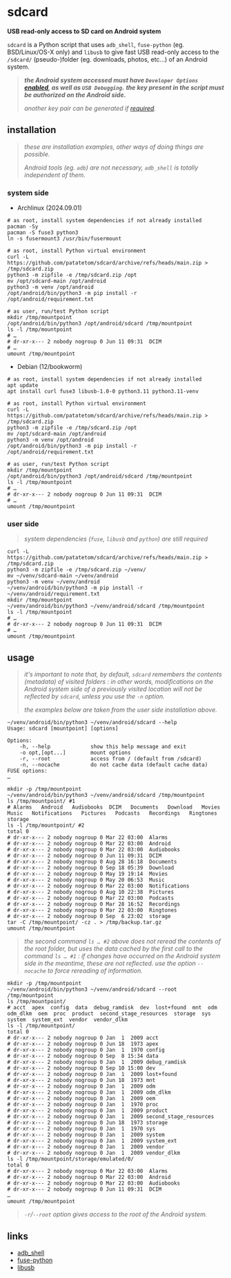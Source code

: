 # sdcard

**USB read-only access to SD card on Android system**

`sdcard` is a Python script that uses `adb_shell`, `fuse-python` (eg. BSD/Linux/OS-X only) and `libusb` to give fast USB read-only access to the `/sdcard/` (pseudo-)folder (eg. downloads, photos, etc...) of an Android system.

> _**the Android system accessed must have `Developer Options` [enabled](https://developer.android.com/studio/debug/dev-options), as well as `USB Debugging`.**_
> _**the key present in the script must be authorized on the Android side.**_
>
> _another key pair can be generated if [required](https://github.com/patatetom/sdcard/blob/main/sdcard#L12)._


## installation

> _these are installation examples, other ways of doing things are possible._
>
> _Android tools (eg. `adb`) are not necessary, `adb_shell` is totally independent of them._


### system side

- Archlinux (2024.09.01)

```shell
# as root, install system dependencies if not already installed
pacman -Sy
pacman -S fuse3 python3
ln -s fusermount3 /usr/bin/fusermount
```
```shell
# as root, install Python virtual environment
curl -L https://github.com/patatetom/sdcard/archive/refs/heads/main.zip > /tmp/sdcard.zip
python3 -m zipfile -e /tmp/sdcard.zip /opt
mv /opt/sdcard-main /opt/android
python3 -m venv /opt/android
/opt/android/bin/python3 -m pip install -r /opt/android/requirement.txt
```

```shell
# as user, run/test Python script
mkdir /tmp/mountpoint
/opt/android/bin/python3 /opt/android/sdcard /tmp/mountpoint
ls -l /tmp/mountpoint
# …
# dr-xr-x--- 2 nobody nogroup 0 Jun 11 09:31  DCIM
# …
umount /tmp/mountpoint
```

- Debian (12/bookworm)

```shell
# as root, install system dependencies if not already installed
apt update
apt install curl fuse3 libusb-1.0-0 python3.11 python3.11-venv
```
```shell
# as root, install Python virtual environment
curl -L https://github.com/patatetom/sdcard/archive/refs/heads/main.zip > /tmp/sdcard.zip
python3 -m zipfile -e /tmp/sdcard.zip /opt
mv /opt/sdcard-main /opt/android
python3 -m venv /opt/android
/opt/android/bin/python3 -m pip install -r /opt/android/requirement.txt 
```

```shell
# as user, run/test Python script
mkdir /tmp/mountpoint
/opt/android/bin/python3 /opt/android/sdcard /tmp/mountpoint
ls -l /tmp/mountpoint
# …
# dr-xr-x--- 2 nobody nogroup 0 Jun 11 09:31  DCIM
# …
umount /tmp/mountpoint
```


### user side

> _system dependencies (`fuse`, `libusb` and `python`) are still required_

```shell
curl -L https://github.com/patatetom/sdcard/archive/refs/heads/main.zip > /tmp/sdcard.zip
python3 -m zipfile -e /tmp/sdcard.zip ~/venv/
mv ~/venv/sdcard-main ~/venv/android
python3 -m venv ~/venv/android
~/venv/android/bin/python3 -m pip install -r ~/venv/android/requirement.txt
mkdir /tmp/mountpoint
~/venv/android/bin/python3 ~/venv/android/sdcard /tmp/mountpoint
ls -l /tmp/mountpoint
# …
# dr-xr-x--- 2 nobody nogroup 0 Jun 11 09:31  DCIM
# …
umount /tmp/mountpoint
```


## usage

> _it's important to note that, by default, `sdcard` remembers the contents (metadata) of visited folders :_
> _in other words, modifications on the Android system side of a previously visited location will not be reflected by `sdcard`, unless you use the `-n` option._
>
> _the examples below are taken from the user side installation above._

```shell
~/venv/android/bin/python3 ~/venv/android/sdcard --help
Usage: sdcard [mountpoint] [options]

Options:
    -h, --help             show this help message and exit
    -o opt,[opt...]        mount options
    -r, --root             access from / (default from /sdcard)
    -n, --nocache          do not cache data (default cache data)
FUSE options:
…
```
```shell
mkdir -p /tmp/mountpoint
~/venv/android/bin/python3 ~/venv/android/sdcard /tmp/mountpoint
ls /tmp/mountpoint/ #1
# Alarms   Android   Audiobooks	 DCIM   Documents   Download   Movies   Music   Notifications   Pictures   Podcasts   Recordings   Ringtones   storage
ls -l /tmp/mountpoint/ #2
total 0
# dr-xr-x--- 2 nobody nogroup 0 Mar 22 03:00  Alarms
# dr-xr-x--- 2 nobody nogroup 0 Mar 22 03:00  Android
# dr-xr-x--- 2 nobody nogroup 0 Mar 22 03:00  Audiobooks
# dr-xr-x--- 2 nobody nogroup 0 Jun 11 09:31  DCIM
# dr-xr-x--- 2 nobody nogroup 0 Aug 28 16:18  Documents
# dr-xr-x--- 2 nobody nogroup 0 Sep 18 05:39  Download
# dr-xr-x--- 2 nobody nogroup 0 May 19 19:14  Movies
# dr-xr-x--- 2 nobody nogroup 0 May 20 06:53  Music
# dr-xr-x--- 2 nobody nogroup 0 Mar 22 03:00  Notifications
# dr-xr-x--- 2 nobody nogroup 0 Aug 10 22:38  Pictures
# dr-xr-x--- 2 nobody nogroup 0 Mar 22 03:00  Podcasts
# dr-xr-x--- 2 nobody nogroup 0 Mar 28 16:52  Recordings
# dr-xr-x--- 2 nobody nogroup 0 Mar 22 03:00  Ringtones
# dr-xr-x--- 2 nobody nogroup 0 Sep  6 23:02  storage
tar -C /tmp/mountpoint/ -cz . > /tmp/backup.tar.gz
umount /tmp/mountpoint
```

> _the second command `ls … #2` above does not reread the contents of the root folder, but uses the data cached by the first call to the command `ls … #1` : if changes have occurred on the Android system side in the meantime, these are not reflected. use the option `--nocache` to force rereading of information._

```shell
mkdir -p /tmp/mountpoint
~/venv/android/bin/python3 ~/venv/android/sdcard --root /tmp/mountpoint
ls /tmp/mountpoint/
# acct  apex  config  data  debug_ramdisk  dev  lost+found  mnt  odm  odm_dlkm  oem  proc  product  second_stage_resources  storage  sys	system	system_ext  vendor  vendor_dlkm
ls -l /tmp/mountpoint/
total 0
# dr-xr-x--- 2 nobody nogroup 0 Jan  1  2009 acct
# dr-xr-x--- 2 nobody nogroup 0 Jun 18  1973 apex
# dr-xr-x--- 2 nobody nogroup 0 Jan  1  1970 config
# dr-xr-x--- 2 nobody nogroup 0 Sep  8 15:34 data
# dr-xr-x--- 2 nobody nogroup 0 Jan  1  2009 debug_ramdisk
# dr-xr-x--- 2 nobody nogroup 0 Sep 10 15:00 dev
# dr-xr-x--- 2 nobody nogroup 0 Jan  1  2009 lost+found
# dr-xr-x--- 2 nobody nogroup 0 Jun 18  1973 mnt
# dr-xr-x--- 2 nobody nogroup 0 Jan  1  2009 odm
# dr-xr-x--- 2 nobody nogroup 0 Jan  1  2009 odm_dlkm
# dr-xr-x--- 2 nobody nogroup 0 Jan  1  2009 oem
# dr-xr-x--- 2 nobody nogroup 0 Jan  1  1970 proc
# dr-xr-x--- 2 nobody nogroup 0 Jan  1  2009 product
# dr-xr-x--- 2 nobody nogroup 0 Jan  1  2009 second_stage_resources
# dr-xr-x--- 2 nobody nogroup 0 Jun 18  1973 storage
# dr-xr-x--- 2 nobody nogroup 0 Jan  1  1970 sys
# dr-xr-x--- 2 nobody nogroup 0 Jan  1  2009 system
# dr-xr-x--- 2 nobody nogroup 0 Jan  1  2009 system_ext
# dr-xr-x--- 2 nobody nogroup 0 Jan  1  2009 vendor
# dr-xr-x--- 2 nobody nogroup 0 Jan  1  2009 vendor_dlkm
ls -l /tmp/mountpoint/storage/emulated/0/
total 0
# dr-xr-x--- 2 nobody nogroup 0 Mar 22 03:00  Alarms
# dr-xr-x--- 2 nobody nogroup 0 Mar 22 03:00  Android
# dr-xr-x--- 2 nobody nogroup 0 Mar 22 03:00  Audiobooks
# dr-xr-x--- 2 nobody nogroup 0 Jun 11 09:31  DCIM
…
umount /tmp/mountpoint
```

> _`-r`/`--root` option gives access to the root of the Android system._


## links
- [adb_shell](https://github.com/JeffLIrion/adb_shell)
- [fuse-python](https://github.com/libfuse/python-fuse)
- [libusb](https://github.com/karpierz/libusb)

